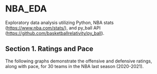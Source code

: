 # NBA_EDA
Exploratory data analysis utilizing Python, NBA stats (https://www.nba.com/stats/), and py_ball API (https://github.com/basketballrelativity/py_ball). 

## Section 1. Ratings and Pace
The following graphs demonstrate the offensive and defensive ratings, along with pace, for 30 teams in the NBA last season (2020-2021).

